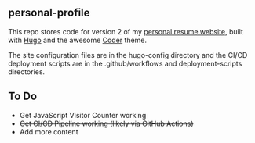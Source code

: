 ## personal-profile
This repo stores code for version 2 of my [personal resume website](https://holbrook.cc), built with [Hugo](https://gohugo.io/) and the awesome [Coder](https://github.com/luizdepra/hugo-coder) theme.

The site configuration files are in the hugo-config directory and the CI/CD deployment scripts are in the .github/workflows and deployment-scripts directories.

## To Do
- Get JavaScript Visitor Counter working
- ~~Get CI/CD Pipeline working (likely via GitHub Actions)~~
- Add more content

